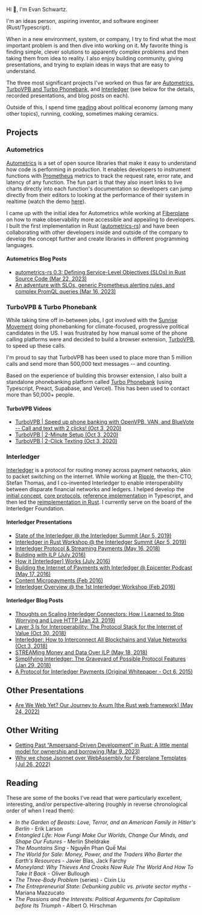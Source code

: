 Hi 👋, I'm Evan Schwartz.

I'm an ideas person, aspiring inventor, and software engineer (Rust/Typescript).

When in a new environment, system, or company, I try to find what the most important problem is and then dive into working on it. My favorite thing is finding simple, clever solutions to apparently complex problems and then taking them from idea to reality. I also enjoy building community, giving presentations, and trying to explain ideas in ways that are easy to understand.

The three most significant projects I've worked on thus far are [Autometrics](#autometrics), [TurboVPB and Turbo Phonebank](#turbovpb--turbo-phonebank), and [Interledger](#interledger) (see below for the details, recorded presentations, and blog posts on each).

Outside of this, I spend time [reading](#reading) about political economy (among many other topics), running, cooking, sometimes making ceramics.


## Projects

### Autometrics

[Autometrics](https://github.com/autometrics-dev) is a set of open source libraries that make it easy to understand how code is performing in production. It enables developers to instrument functions with [Prometheus](https://prometheus.io) metrics to track the request rate, error rate, and latency of any function. The fun part is that they also insert links to live charts directly into each function's documentation so developers can jump directly from their editors to looking at the performance of their system in realtime (watch the demo [here](https://github.com/autometrics-dev)).

I came up with the initial idea for Autometrics while working at [Fiberplane](https://fiberplane.com) on how to make observability more accessible and appealing to developers. I built the first implementation in Rust ([autometrics-rs](https://github.com/autometrics-dev/autometrics-rs)) and have been collaborating with other developers inside and outside of the company to develop the concept further and create libraries in different programming languages.

#### Autometrics Blog Posts

- [autometrics-rs 0.3: Defining Service-Level Objectives (SLOs) in Rust Source Code (Mar 22, 2023)](https://fiberplane.com/blog/autometrics-rs-0-3-defining-service-level-objectives-in-rust-source-code)
- [An adventure with SLOs, generic Prometheus alerting rules, and complex PromQL queries (Mar 16, 2023)](https://fiberplane.com/blog/an-adventure-with-slos-generic-prometheus-alerting-rules-and-complex-promql-queries)


### TurboVPB & Turbo Phonebank

While taking time off in-between jobs, I got involved with the [Sunrise Movement](https://www.sunrisemovement.org/) doing phonebanking for climate-focused, progressive political candidates in the US. I was frustrated by how manual some of the phone calling platforms were and decided to build a browser extension, [TurboVPB](https://turbovpb.com), to speed up these calls.

I'm proud to say that TurboVPB has been used to place more than 5 million calls and send more than 500,000 text messages -- and counting.

Based on the experience of building this browser extension, I also built a standalone phonebanking platform called [Turbo Phonebank](https://turbophonebank.com) (using Typescript, Preact, Supabase, and Vercel). This has been used to contact more than 50,000+ people.

#### TurboVPB Videos

- [TurboVPB | Speed up phone banking with OpenVPB, VAN, and BlueVote -- Call and text with 2 clicks! (Oct 3, 2020)](https://youtu.be/B3QotZgtmF4)
- [TurboVPB | 2-Minute Setup (Oct 3, 2020)](https://youtu.be/TjR4veiOdvo)
- [TurboVPB | 2-Click Texting (Oct 3, 2020)](https://youtu.be/VXVqJ8py4FQ)

### Interledger

[Interledger](https://interledger.org) is a protocol for routing money across payment networks, akin to packet switching on the internet. While working at [Ripple](https://ripple.com), the then-CTO, Stefan Thomas, and I co-invented Interledger to enable interoperability between disparate financial networks and ledgers. I helped develop the [initial concept](https://interledger.org/interledger.pdf), [core protocols](https://github.com/interledger/rfcs), [reference implementation](https://github.com/interledgerjs) in Typescript, and then led the [reimplementation in Rust](https://github.com/interledger/interledger-rs). I currently serve on the board of the Interledger Foundation.

#### Interledger Presentations
- [State of the Interledger @ the Interledger Summit (Apr 5, 2019)](https://youtu.be/HTXLAM3PCUY)
- [Interledger in Rust Workshop @ the Interledger Summit (Apr 5, 2019)](https://youtu.be/m4t1EJPcxuA)
- [Interledger Protocol & Streaming Payments (May 16, 2018)](https://youtu.be/gqjXWI8Jyko)
- [Building with ILP (July 2016)](https://youtu.be/JCbuaAMYvrs)
- [How it [Interledger] Works (July 2016)](https://youtu.be/6sg62TAng1U)
- [Building the Internet of Payments with Interledger @ Epicenter Podcast (May 17, 2016)](https://youtu.be/izon3JJRs5w)
- [Content Micropayments (Feb 2016)](https://youtu.be/OIpgP7OaB-o)
- [Interledger Overview @ the 1st Interledger Workshop (Feb 2016)](https://youtu.be/UdCxrqP6w3I)

#### Interledger Blog Posts

- [Thoughts on Scaling Interledger Connectors: How I Learned to Stop Worrying and Love HTTP (Jan 23, 2019)](https://medium.com/interledger-blog/thoughts-on-scaling-interledger-connectors-7e3cad0dab7f)
- [Layer 3 Is for Interoperability: The Protocol Stack for the Internet of Value (Oct 30, 2018)](https://medium.com/xpring/layer-3-is-for-interoperability-ca387fa5f7e2)
- [Interledger: How to Interconnect All Blockchains and Value Networks (Oct 3, 2018)](https://medium.com/xpring/interledger-how-to-interconnect-all-blockchains-and-value-networks-74f432e64543)
- [STREAMing Money and Data Over ILP (May 18, 2018)](https://medium.com/interledger-blog/streaming-money-and-data-over-ilp-fabd76fc991e)
- [Simplifying Interledger: The Graveyard of Possible Protocol Features (Jan 29, 2018)](https://medium.com/interledger-blog/simplifying-interledger-the-graveyard-of-possible-protocol-features-b35bf67439be)
- [A Protocol for Interledger Payments (Original Whitepaper - Oct 6, 2015)](https://interledger.org/interledger.pdf)

## Other Presentations

- [Are We Web Yet? Our Journey to Axum [the Rust web framework] (May 24, 2022)](https://youtu.be/5l7WUXaaHzA)


## Other Writing

- [Getting Past “Ampersand-Driven Development” in Rust: A little mental model for ownership and borrowing (Mar 9, 2023)](https://fiberplane.com/blog/getting-past-ampersand-driven-development-in-rust)
- [Why we chose Jsonnet over WebAssembly for Fiberplane Templates (Jul 26, 2022)](https://fiberplane.com/blog/why-we-chose-jsonnet-over-webassembly)

## Reading

These are some of the books I've read that were particularly excellent, interesting, and/or perspective-altering (roughly in reverse chronological order of when I read them):

- _In the Garden of Beasts: Love, Terror, and an American Family in Hitler's Berlin_ - Erik Larson
- _Entangled Life: How Fungi Make Our Worlds, Change Our Minds, and Shape Our Futures_ - Merlin Sheldrake
- _The Mountains Sing_ - Nguyễn Phan Quế Mai
- _The World for Sale: Money, Power, and the Traders Who Barter the Earth's Resources_ - Javier Blas, Jack Farchy
- _Moneyland: Why Thieves And Crooks Now Rule The World And How To Take It Back_ - Oliver Bullough
- _The Three-Body Problem_ (series) - Cixin Liu
- _The Entrepreneurial State: Debunking public vs. private sector myths_ - Mariana Mazzucato
- _The Passions and the Interests: Political Arguments for Capitalism before Its Triumph_ - Albert O. Hirschman
